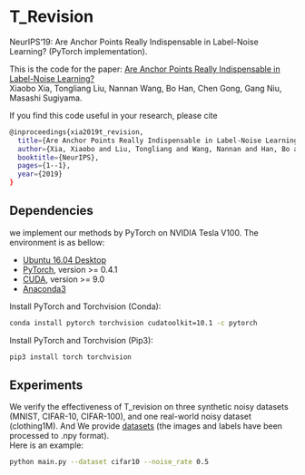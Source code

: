 # T_Revision  
NeurIPS‘19: Are Anchor Points Really Indispensable in Label-Noise Learning? (PyTorch implementation).  

This is the code for the paper:
[Are Anchor Points Really Indispensable in Label-Noise Learning?](https://papers.nips.cc/paper/8908-are-anchor-points-really-indispensable-in-label-noise-learning)      
Xiaobo Xia, Tongliang Liu, Nannan Wang, Bo Han, Chen Gong, Gang Niu, Masashi Sugiyama.

If you find this code useful in your research, please cite  
```bash
@inproceedings{xia2019t_revision,
  title={Are Anchor Points Really Indispensable in Label-Noise Learning?},
  author={Xia, Xiaobo and Liu, Tongliang and Wang, Nannan and Han, Bo and Gong, Chen and Niu, Gang and Sugiyama, Masashi},
  booktitle={NeurIPS},
  pages={1--1},
  year={2019}
}
```  
## Dependencies
we implement our methods by PyTorch on NVIDIA Tesla V100. The environment is as bellow:
- [Ubuntu 16.04 Desktop](https://ubuntu.com/download)
- [PyTorch](https://PyTorch.org/), version >= 0.4.1
- [CUDA](https://developer.nvidia.com/cuda-downloads), version >= 9.0
- [Anaconda3](https://www.anaconda.com/)

Install PyTorch and Torchvision (Conda):
```bash
conda install pytorch torchvision cudatoolkit=10.1 -c pytorch
```

Install PyTorch and Torchvision (Pip3):
```bash
pip3 install torch torchvision
```
## Experiments
We verify the effectiveness of T_revision on three synthetic noisy datasets (MNIST, CIFAR-10, CIFAR-100), and one real-world noisy dataset (clothing1M). And We provide [datasets](https://drive.google.com/open?id=1Tz3W3JVYv2nu-mdM6x33KSnRIY1B7ygQ) (the images and labels have been processed to .npy format).        
Here is an example: 
```bash
python main.py --dataset cifar10 --noise_rate 0.5
```
